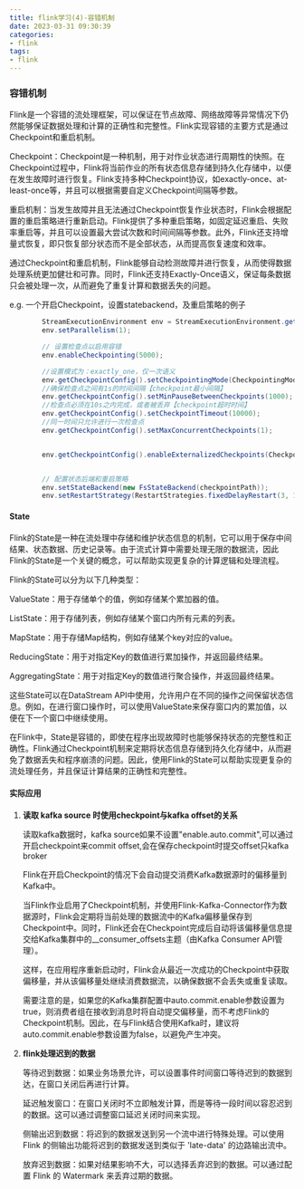 ```yaml
---
title: flink学习(4)-容错机制
date: 2023-03-31 09:30:39
categories:
- flink 
tags:
- flink
---
```


### 容错机制

Flink是一个容错的流处理框架，可以保证在节点故障、网络故障等异常情况下仍然能够保证数据处理和计算的正确性和完整性。Flink实现容错的主要方式是通过Checkpoint和重启机制。

Checkpoint：Checkpoint是一种机制，用于对作业状态进行周期性的快照。在Checkpoint过程中，Flink将当前作业的所有状态信息存储到持久化存储中，以便在发生故障时进行恢复。Flink支持多种Checkpoint协议，如exactly-once、at-least-once等，并且可以根据需要自定义Checkpoint间隔等参数。

重启机制：当发生故障并且无法通过Checkpoint恢复作业状态时，Flink会根据配置的重启策略进行重新启动。Flink提供了多种重启策略，如固定延迟重启、失败率重启等，并且可以设置最大尝试次数和时间间隔等参数。此外，Flink还支持增量式恢复，即只恢复部分状态而不是全部状态，从而提高恢复速度和效率。

通过Checkpoint和重启机制，Flink能够自动检测故障并进行恢复，从而使得数据处理系统更加健壮和可靠。同时，Flink还支持Exactly-Once语义，保证每条数据只会被处理一次，从而避免了重复计算和数据丢失的问题。

<!-- more -->

e.g. 一个开启Checkpoint，设置statebackend，及重启策略的例子

```java
        StreamExecutionEnvironment env = StreamExecutionEnvironment.getExecutionEnvironment();
        env.setParallelism(1);

        // 设置检查点以启用容错
        env.enableCheckpointing(5000);

        //设置模式为：exactly_one，仅一次语义
        env.getCheckpointConfig().setCheckpointingMode(CheckpointingMode.EXACTLY_ONCE);
        //确保检查点之间有1s的时间间隔【checkpoint最小间隔】
        env.getCheckpointConfig().setMinPauseBetweenCheckpoints(1000);
        //检查点必须在10s之内完成，或者被丢弃【checkpoint超时时间】
        env.getCheckpointConfig().setCheckpointTimeout(10000);
        //同一时间只允许进行一次检查点
        env.getCheckpointConfig().setMaxConcurrentCheckpoints(1);


        env.getCheckpointConfig().enableExternalizedCheckpoints(CheckpointConfig.ExternalizedCheckpointCleanup.RETAIN_ON_CANCELLATION);


        // 配置状态后端和重启策略
        env.setStateBackend(new FsStateBackend(checkpointPath));
        env.setRestartStrategy(RestartStrategies.fixedDelayRestart(3, 10000L));

```

#### State
Flink的State是一种在流处理中存储和维护状态信息的机制，它可以用于保存中间结果、状态数据、历史记录等。由于流式计算中需要处理无限的数据流，因此Flink的State是一个关键的概念，可以帮助实现更复杂的计算逻辑和处理流程。

Flink的State可以分为以下几种类型：

ValueState：用于存储单个的值，例如存储某个累加器的值。

ListState：用于存储列表，例如存储某个窗口内所有元素的列表。

MapState：用于存储Map结构，例如存储某个key对应的value。

ReducingState：用于对指定Key的数值进行累加操作，并返回最终结果。

AggregatingState：用于对指定Key的数值进行聚合操作，并返回最终结果。

这些State可以在DataStream API中使用，允许用户在不同的操作之间保留状态信息。例如，在进行窗口操作时，可以使用ValueState来保存窗口内的累加值，以便在下一个窗口中继续使用。

在Flink中，State是容错的，即使在程序出现故障时也能够保持状态的完整性和正确性。Flink通过Checkpoint机制来定期将状态信息存储到持久化存储中，从而避免了数据丢失和程序崩溃的问题。因此，使用Flink的State可以帮助实现更复杂的流处理任务，并且保证计算结果的正确性和完整性。

#### 实际应用
1. **读取 kafka source 时使用checkpoint与kafka offset的关系**

    读取kafka数据时，kafka source如果不设置"enable.auto.commit",可以通过开启checkpoint来commit offset,会在保存checkpoint时提交offset只kafka broker

    Flink在开启Checkpoint的情况下会自动提交消费Kafka数据源时的偏移量到Kafka中。

    当Flink作业启用了Checkpoint机制，并使用Flink-Kafka-Connector作为数据源时，Flink会定期将当前处理的数据流中的Kafka偏移量保存到Checkpoint中。同时，Flink还会在Checkpoint完成后自动将该偏移量信息提交给Kafka集群中的__consumer_offsets主题（由Kafka Consumer API管理）。

    这样，在应用程序重新启动时，Flink会从最近一次成功的Checkpoint中获取偏移量，并从该偏移量处继续消费数据流，以确保数据不会丢失或重复读取。

    需要注意的是，如果您的Kafka集群配置中auto.commit.enable参数设置为true，则消费者组在接收到消息时将自动提交偏移量，而不考虑Flink的Checkpoint机制。因此，在与Flink结合使用Kafka时，建议将auto.commit.enable参数设置为false，以避免产生冲突。

2. **flink处理迟到的数据**
   
   等待迟到数据：如果业务场景允许，可以设置事件时间窗口等待迟到的数据到达，在窗口关闭后再进行计算。

   延迟触发窗口：在窗口关闭时不立即触发计算，而是等待一段时间以容忍迟到的数据。这可以通过调整窗口延迟关闭时间来实现。

   侧输出迟到数据：将迟到的数据发送到另一个流中进行特殊处理。可以使用 Flink 的侧输出功能将迟到的数据发送到类似于 'late-data' 的边路输出流中。

   放弃迟到数据：如果对结果影响不大，可以选择丢弃迟到的数据。可以通过配置 Flink 的 Watermark 来丢弃过期的数据。